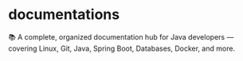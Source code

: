 # documentations
📚 A complete, organized documentation hub for Java developers — covering Linux, Git, Java, Spring Boot, Databases, Docker, and more.

